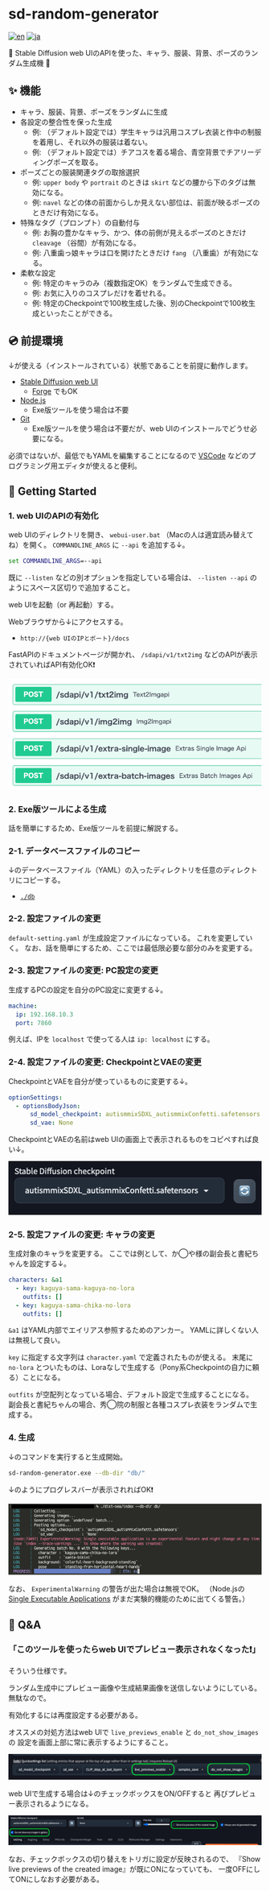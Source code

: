 # sd-random-generator

[![en](https://img.shields.io/badge/lang-%F0%9F%87%BA%F0%9F%87%B8-informational.svg)](./readme.md)
[![ja](https://img.shields.io/badge/lang-%F0%9F%87%AF%F0%9F%87%B5-informational.svg)](./readme-ja.md)

🎲 Stable Diffusion web UIのAPIを使った、キャラ、服装、背景、ポーズのランダム生成機 🎲

## ✨ 機能

- キャラ、服装、背景、ポーズをランダムに生成
- 各設定の整合性を保った生成
  - 例: （デフォルト設定では）学生キャラは汎用コスプレ衣装と作中の制服を着用し、それ以外の服装は着ない。
  - 例: （デフォルト設定では）チアコスを着る場合、青空背景でチアリーディングポーズを取る。
- ポーズごとの服装関連タグの取捨選択
  - 例: `upper body` や `portrait` のときは `skirt` などの腰から下のタグは無効になる。
  - 例: `navel` などの体の前面からしか見えない部位は、前面が映るポーズのときだけ有効になる。
- 特殊なタグ（プロンプト）の自動付与
  - 例: お胸の豊かなキャラ、かつ、体の前側が見えるポーズのときだけ `cleavage` （谷間）が有効になる。
  - 例: 八重歯っ娘キャラは口を開けたときだけ `fang` （八重歯）が有効になる。
- 柔軟な設定
  - 例: 特定のキャラのみ（複数指定OK）をランダムで生成できる。
  - 例: お気に入りのコスプレだけを着せれる。
  - 例: 特定のCheckpointで100枚生成した後、別のCheckpointで100枚生成といったことができる。

## 💿 前提環境

↓が使える（インストールされている）状態であることを前提に動作します。

- [Stable Diffusion web UI](https://github.com/AUTOMATIC1111/stable-diffusion-webui)
  - [Forge](https://github.com/lllyasviel/stable-diffusion-webui-forge) でもOK
- [Node.js](https://nodejs.org)
  - Exe版ツールを使う場合は不要
- [Git](https://www.git-scm.com/)
  - Exe版ツールを使う場合は不要だが、web UIのインストールでどうせ必要になる。

必須ではないが、最低でもYAMLを編集することになるので
[VSCode](https://code.visualstudio.com)
などのプログラミング用エディタが使えると便利。

## 📛 Getting Started

### 1. web UIのAPIの有効化

web UIのディレクトリを開き、 `webui-user.bat` （Macの人は適宜読み替えてね）を開く。
`COMMANDLINE_ARGS` に `--api` を追加する↓。

```bat
set COMMANDLINE_ARGS=--api
```

既に `--listen` などの別オプションを指定している場合は、
`--listen --api` のようにスペース区切りで追加すること。

web UIを起動（or 再起動）する。

Webブラウザから↓にアクセスする。

- `http://{web UIのIPとポート}/docs`

FastAPIのドキュメントページが開かれ、
`/sdapi/v1/txt2img` などのAPIが表示されていればAPI有効化OK❗

![API checking](./images/api-checking.png)

### 2. Exe版ツールによる生成

話を簡単にするため、Exe版ツールを前提に解説する。

### 2-1. データベースファイルのコピー

↓のデータベースファイル（YAML）の入ったディレクトリを任意のディレクトリにコピーする。

- [`./db`](./db/)

<!-- TODO: dbごとzipに固めよう。それだったらDBファイルもGit登録しなくて良い。 -->

### 2-2. 設定ファイルの変更

`default-setting.yaml` が生成設定ファイルになっている。
これを変更していく。
なお、話を簡単にするため、ここでは最低限必要な部分のみを変更する。

### 2-3. 設定ファイルの変更: PC設定の変更

生成するPCの設定を自分のPC設定に変更する↓。

```yaml
machine:
  ip: 192.168.10.3
  port: 7860
```

例えば、IPを `localhost` で使ってる人は `ip: localhost` にする。

### 2-4. 設定ファイルの変更: CheckpointとVAEの変更

CheckpointとVAEを自分が使っているものに変更する↓。

```yaml
optionSettings:
  - optionsBodyJson:
      sd_model_checkpoint: autismmixSDXL_autismmixConfetti.safetensors
      sd_vae: None
```

CheckpointとVAEの名前はweb UIの画面上で表示されるものをコピペすれば良い↓。

![Checkpoint名の確認](./images/confirm-checkpoint-name.png)

### 2-5. 設定ファイルの変更: キャラの変更

生成対象のキャラを変更する。
ここでは例として、か◯や様の副会長と書紀ちゃんを設定する↓。

```yaml
characters: &a1
  - key: kaguya-sama-kaguya-no-lora
    outfits: []
  - key: kaguya-sama-chika-no-lora
    outfits: []
```

`&a1` はYAML内部でエイリアス参照するためのアンカー。
YAMLに詳しくない人は無視して良い。

`key` に指定する文字列は `character.yaml` で定義されたものが使える。
末尾に `no-lora` とついたものは、Loraなしで生成する（Pony系Checkpointの自力に頼る）ことになる。

`outfits` が空配列となっている場合、デフォルト設定で生成することになる。
副会長と書紀ちゃんの場合、秀◯院の制服と各種コスプレ衣装をランダムで生成する。

### 4. 生成

↓のコマンドを実行すると生成開始。

```sh
sd-random-generator.exe --db-dir "db/"
```

↓のようにプログレスバーが表示されればOK❗

![画像生成中](./images/generating.png)

なお、 `ExperimentalWarning` の警告が出た場合は無視でOK。
（Node.jsの
[Single Executable Applications](https://nodejs.org/api/single-executable-applications.html)
がまだ実験的機能のために出てくる警告。）

## 🔷 Q&A

### 「このツールを使ったらweb UIでプレビュー表示されなくなった❗」

そういう仕様です。

ランダム生成中にプレビュー画像や生成結果画像を送信しないようにしている。
無駄なので。

有効化するには再度設定する必要がある。

オススメの対処方法はweb UIで
`live_previews_enable` と `do_not_show_images` の
設定を画面上部に常に表示するようにすること。

![設定追加](./images/add-settings.png)

web UIで生成する場合は↓のチェックボックスをON/OFFすると
再びプレビュー表示されるようになる。

![設定使用](./images/use-settings.png)

なお、チェックボックスの切り替えをトリガに設定が反映されるので、
『Show live previews of the created image』が既にONになっていても、
一度OFFにしてONにしなおす必要がある。
